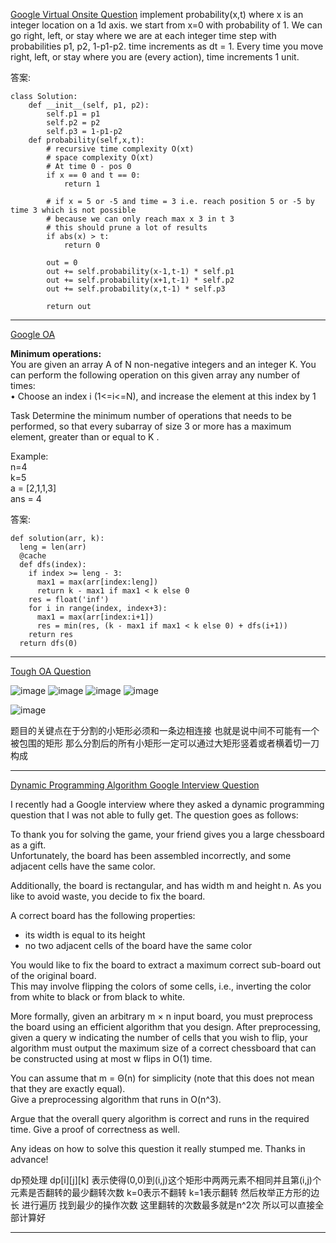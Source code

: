 [Google Virtual Onsite Question](https://leetcode.com/discuss/interview-question/1797257/Google-Virtual-Onsite-Question)
implement probability(x,t) where x is an integer location on a 1d axis. we start from x=0 with probability of 1. We can go right, left, or stay where we are at each integer time step with probabilities p1, p2, 1-p1-p2. time increments as dt = 1. Every time you move right, left, or stay where you are (every action), time increments 1 unit.

答案:
```
class Solution:
    def __init__(self, p1, p2):
        self.p1 = p1
        self.p2 = p2
        self.p3 = 1-p1-p2
    def probability(self,x,t):
        # recursive time complexity O(xt)
        # space complexity O(xt)
        # At time 0 - pos 0
        if x == 0 and t == 0:
            return 1

        # if x = 5 or -5 and time = 3 i.e. reach position 5 or -5 by time 3 which is not possible
        # because we can only reach max x 3 in t 3
        # this should prune a lot of results
        if abs(x) > t:
            return 0

        out = 0
        out += self.probability(x-1,t-1) * self.p1
        out += self.probability(x+1,t-1) * self.p2
        out += self.probability(x,t-1) * self.p3

        return out
```

---------------------------

[Google OA](https://leetcode.com/discuss/interview-question/2616448/Google-OA)

**Minimum operations:**  
You are given an array A of N non-negative integers and an integer K. You can perform the following operation on this given array any number of times:  
• Choose an index i (1<=i<=N), and increase the element at this index by 1

Task Determine the minimum number of operations that needs to be performed, so that every subarray of size 3 or more has a maximum element, greater than or equal to K .

Example:  
n=4  
k=5  
a = [2,1,1,3]  
ans = 4

答案:
```
def solution(arr, k):
  leng = len(arr)
  @cache
  def dfs(index):
    if index >= leng - 3:
      max1 = max(arr[index:leng])
      return k - max1 if max1 < k else 0
    res = float('inf')
    for i in range(index, index+3):
      max1 = max(arr[index:i+1]) 
      res = min(res, (k - max1 if max1 < k else 0) + dfs(i+1))
    return res
  return dfs(0)
  ```

-------------

[Tough OA Question](https://leetcode.com/discuss/interview-question/2699186/Tough-OA-Question)

![image](https://assets.leetcode.com/users/images/1c76bc47-cc98-4192-a3fa-60afd310d305_1665678155.4840589.jpeg)
![image](https://assets.leetcode.com/users/images/6cb34eb3-1c9d-4e62-bcb1-ea4748aa20bc_1665678170.4263608.jpeg)
![image](https://assets.leetcode.com/users/images/c516be46-ffea-4966-a33a-0e0f282a1109_1665678180.0722504.jpeg)
![image](https://assets.leetcode.com/users/images/b0f3a76d-e1fc-45e9-8eec-f207faac7cfd_1665678182.5647662.jpeg)

![image](https://assets.leetcode.com/users/images/fe5b639b-988b-44c7-99a2-f1a5d5826b8f_1666102678.801102.png)

题目的关键点在于分割的小矩形必须和一条边相连接 也就是说中间不可能有一个被包围的矩形 那么分割后的所有小矩形一定可以通过大矩形竖着或者横着切一刀构成

-----

[Dynamic Programming Algorithm Google Interview Question](https://leetcode.com/discuss/interview-question/2720165/Dynamic-Programming-Algorithm-Google-Interview-Question)

I recently had a Google interview where they asked a dynamic programming question that I was not able to fully get. The question goes as follows:

To thank you for solving the game, your friend gives you a large chessboard as a gift.  
Unfortunately, the board has been assembled incorrectly, and some adjacent cells have the same color.

Additionally, the board is rectangular, and has width m and height n. As you like to avoid waste, you decide to fix the board.

A correct board has the following properties:

-   its width is equal to its height
-   no two adjacent cells of the board have the same color

You would like to fix the board to extract a maximum correct sub-board out of the original board.  
This may involve flipping the colors of some cells, i.e., inverting the color from white to black or from black to white.

More formally, given an arbitrary m × n input board, you must preprocess the board using an efficient algorithm that you design. After preprocessing, given a query w indicating the number of cells that you wish to flip, your algorithm must output the maximum size of a correct chessboard that can be constructed using at most w flips in O(1) time.

You can assume that m = Θ(n) for simplicity (note that this does not mean that they are exactly equal).  
Give a preprocessing algorithm that runs in O(n^3).

Argue that the overall query algorithm is correct and runs in the required time. Give a proof of correctness as well.

Any ideas on how to solve this question it really stumped me. Thanks in advance!

dp预处理 dp[i][j][k] 表示使得(0,0)到(i,j)这个矩形中两两元素不相同并且第(i,j)个元素是否翻转的最少翻转次数 k=0表示不翻转 k=1表示翻转
然后枚举正方形的边长 进行遍历 找到最少的操作次数 
这里翻转的次数最多就是n^2次 所以可以直接全部计算好

-----



<!--stackedit_data:
eyJoaXN0b3J5IjpbLTIwOTQwNDczMjMsMTg1MTk2Njg0OSwtMT
k0NzIxNTk4MCw3OTM0NzI5MzksMTg4ODcyNTI3NSwxNTQzNzc4
MDc1LDczMDk5ODExNl19
-->